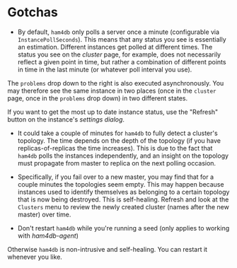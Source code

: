 # Gotchas

* By default, `ham4db` only polls a server once a minute (configurable via `InstancePollSeconds`). This means that any status you see is essentially an estimation. Different instances get polled at different times. The status you see on the _cluster_ page, for example, does not necessarily reflect a given point in time, but rather a combination of different points in time in the last minute (or whatever poll interval you use).

The `problems` drop down to the right is also executed asynchronously. You may therefore see the same instance in two
places (once in the `cluster` page, once in the `problems` drop down) in two different states.

If you want to get the most up to date instance status, use the "Refresh" button on the instance's _settings dialog_.  

* It could take a couple of minutes for `ham4db` to fully detect a cluster's topology. The time depends on the depth
of the topology (if you have replicas-of-replicas the time increases). This is due to the fact that `ham4db` polls the instances independently, and an insight on the topology must propagate from master to replica on the next polling occasion.

* Specifically, if you fail over to a new master, you may find that for a couple minutes the topologies seem empty.
This may happen because instances used to identify themselves as belonging to a certain topology that is now being destroyed.
This is self-healing. Refresh and look at the `Clusters` menu to review the newly created cluster (names after the new master)
over time.

* Don't restart `ham4db` while you're running a seed (only applies to working with _ham4db-agent_)

Otherwise `ham4db` is non-intrusive and self-healing. You can restart it whenever you like.
